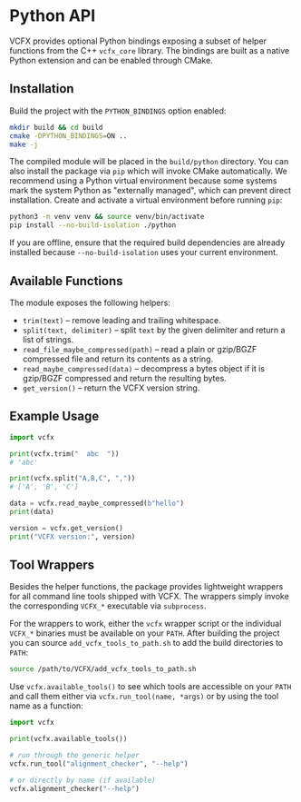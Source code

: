 # Python API

VCFX provides optional Python bindings exposing a subset of helper
functions from the C++ `vcfx_core` library. The bindings are built as a
native Python extension and can be enabled through CMake.

## Installation

Build the project with the `PYTHON_BINDINGS` option enabled:

```bash
mkdir build && cd build
cmake -DPYTHON_BINDINGS=ON ..
make -j
```

The compiled module will be placed in the `build/python` directory.
You can also install the package via `pip` which will invoke CMake
automatically. We recommend using a Python virtual environment because
some systems mark the system Python as "externally managed", which can
prevent direct installation. Create and activate a virtual environment
before running `pip`:

```bash
python3 -m venv venv && source venv/bin/activate
pip install --no-build-isolation ./python
```

If you are offline, ensure that the required build dependencies are already
installed because `--no-build-isolation` uses your current environment.

## Available Functions

The module exposes the following helpers:

- `trim(text)` – remove leading and trailing whitespace.
- `split(text, delimiter)` – split `text` by the given delimiter and
  return a list of strings.
- `read_file_maybe_compressed(path)` – read a plain or gzip/BGZF
  compressed file and return its contents as a string.
- `read_maybe_compressed(data)` – decompress a bytes object if it is
  gzip/BGZF compressed and return the resulting bytes.
- `get_version()` – return the VCFX version string.

## Example Usage

```python
import vcfx

print(vcfx.trim("  abc  "))
# 'abc'

print(vcfx.split("A,B,C", ","))
# ['A', 'B', 'C']

data = vcfx.read_maybe_compressed(b"hello")
print(data)

version = vcfx.get_version()
print("VCFX version:", version)
```

## Tool Wrappers

Besides the helper functions, the package provides lightweight wrappers for
all command line tools shipped with VCFX. The wrappers simply invoke the
corresponding ``VCFX_*`` executable via ``subprocess``.

For the wrappers to work, either the ``vcfx`` wrapper script or the individual
``VCFX_*`` binaries must be available on your ``PATH``. After building the
project you can source ``add_vcfx_tools_to_path.sh`` to add the build
directories to ``PATH``:

```bash
source /path/to/VCFX/add_vcfx_tools_to_path.sh
```

Use ``vcfx.available_tools()`` to see which tools are accessible on your
``PATH`` and call them either via ``vcfx.run_tool(name, *args)`` or by using
the tool name as a function:

```python
import vcfx

print(vcfx.available_tools())

# run through the generic helper
vcfx.run_tool("alignment_checker", "--help")

# or directly by name (if available)
vcfx.alignment_checker("--help")
```
